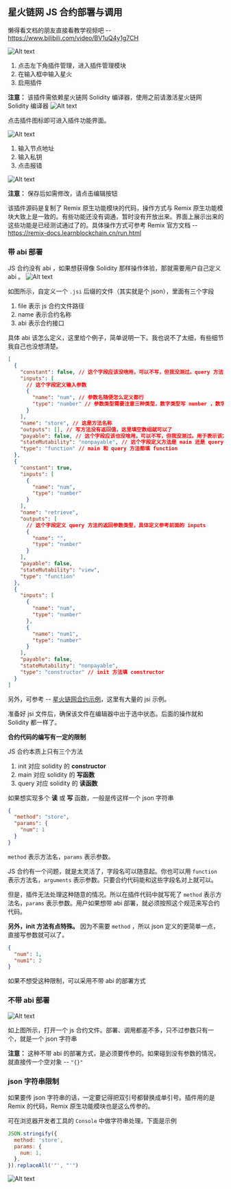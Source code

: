 ## 星火链网 JS 合约部署与调用

懒得看文档的朋友直接看教学视频吧 -- https://www.bilibili.com/video/BV1uQ4y1g7CH

![Alt text](../../imgs/active-udapp-js.png)

1. 点击左下角插件管理，进入插件管理模块
2. 在输入框中输入星火
3. 启用插件

**注意：** 该插件需依赖星火链网 Solidity 编译器，使用之前请激活星火链网 Solidity 编译器
![Alt text](../../imgs/icon-udapp-js.png)

点击插件图标即可进入插件功能界面。

![Alt text](../../imgs/network-save.png)

1. 输入节点地址
2. 输入私钥
3. 点击报错

![Alt text](../../imgs/network-edit.png)

**注意：** 保存后如需修改，请点击编辑按钮

该插件源码是复制了 Remix 原生功能模块的代码，操作方式与 Remix 原生功能模块大致上是一致的。有些功能还没有调通，暂时没有开放出来。界面上展示出来的这些功能是已经测试通过了的。具体操作方式可参考 Remix 官方文档 -- https://remix-docs.learnblockchain.cn/run.html

### 带 abi 部署

JS 合约没有 abi ，如果想获得像 Solidity 那样操作体验，那就需要用户自己定义 abi 。
![Alt text](../../imgs/deploy-with-abi.png)

如图所示，自定义一个 `.jsi` 后缀的文件（其实就是个 json），里面有三个字段

1. file 表示 js 合约文件路径
2. name 表示合约名称
3. abi 表示合约接口

具体 abi 该怎么定义，这里给个例子，简单说明一下。我也说不了太细，有些细节我自己也没想清楚。

```json
[
  {
    "constant": false, // 这个字段应该没啥用，可以不写，但我没测过。query 方法写 false ，init 和 main 都写 true
    "inputs": [
      // 这个字段定义输入参数
      {
        "name": "num", // 参数名随便怎么定义都行
        "type": "number" // 参数类型需要注意三种类型，数字类型写 number ，数字数组写 number[] ，json 字符串写 json 。这三个类型是在代码里有逻辑判断的，必须这么写，其他类型随意了，就只是界面上看看的，无所谓
      }
    ],
    "name": "store", // 这是方法名称
    "outputs": [], // 写方法没有返回值，这里填空数组就可以了
    "payable": false, // 这个字段应该也没啥用，可以不写，但我没测过。用于表示该方法是否可接受转账区块链的原生货币。先都写 false 吧。
    "stateMutability": "nonpayable", // 这个字段定义方法是 main 还是 query ，main 方法填 nonpayable ，query 方法填 view
    "type": "function" // main 和 query 方法都填 function
  },
  {
    "constant": true,
    "inputs": [
      {
        "name": "num",
        "type": "number"
      }
    ],
    "name": "retrieve",
    "outputs": [
      // 这个字段定义 query 方法的返回参数类型，具体定义参考前面的 inputs
      {
        "name": "",
        "type": "number"
      }
    ],
    "payable": false,
    "stateMutability": "view",
    "type": "function"
  },
  {
    "inputs": [
      {
        "name": "num",
        "type": "number"
      },
      {
        "name": "num1",
        "type": "number"
      }
    ],
    "payable": false,
    "stateMutability": "nonpayable",
    "type": "constructor" // init 方法填 constructor
  }
]
```

另外，可参考 -- [星火链网合约示例](https://github.com/caict-4iot-dev/bif-contracts)，这里有大量的 jsi 示例。

准备好 jsi 文件后，确保该文件在编辑器中出于选中状态。后面的操作就和 Solidity 都一样了。

**合约代码的编写有一定的限制**

JS 合约本质上只有三个方法

1. init 对应 solidity 的 **constructor**
2. main 对应 solidity 的 **写函数**
3. query 对应 solidity 的 **读函数**

如果想实现多个 **读** 或 **写** 函数，一般是传这样一个 json 字符串

```json
{
  "method": "store",
  "params": {
    "num": 1
  }
}
```

`method` 表示方法名，`params` 表示参数。

JS 合约有一个问题，就是太灵活了，字段名可以随意起。你也可以用 `function` 表示方法名，`arguments` 表示参数。只要合约代码能和这些字段名对上就可以。

但是，插件无法处理这种随意的情况。所以在插件代码中就写死了 `method` 表示方法名，`params` 表示参数。用户如果想带 abi 部署，就必须按照这个规范来写合约代码。

**另外，init 方法有点特殊。** 因为不需要 `method` ，所以 json 定义的更简单一点，直接写参数就可以了。

```json
{
  "num": 1,
  "num1": 2
}
```

如果不想受这种限制，可以采用不带 abi 的部署方式

### 不带 abi 部署

![Alt text](../../imgs/deploy-without-abi.png)

如上图所示，打开一个 js 合约文件。部署、调用都差不多，只不过参数只有一个，就是一个 json 字符串

**注意：** 这种不带 abi 的部署方式，是必须要传参的。如果碰到没有参数的情况，就直接传一个空对象 -- `"{}"`

### json 字符串限制

如果要传 json 字符串的话，一定要记得把双引号都替换成单引号。插件用的是 Remix 的代码，Remix 原生功能模块也是这么传参的。

可在浏览器开发者工具的 `Console` 中做字符串处理，下面是示例

```js
JSON.stringify({
  method: 'store',
  params: {
    num: 1,
  },
}).replaceAll('"', "'")
```

![Alt text](../../imgs/json-replace.png)
